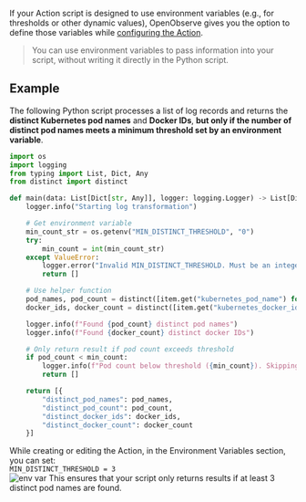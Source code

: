 If your Action script is designed to use environment variables (e.g., for thresholds or other dynamic values), OpenObserve gives you the option to define those variables while [configuring the Action](../create-and-use-real-time-actions/).

> You can use environment variables to pass information into your script, without writing it directly in the Python script.  

## Example 
The following Python script processes a list of log records and returns the **distinct Kubernetes pod names** and **Docker IDs**, **but only if the number of distinct pod names meets a minimum threshold set by an environment variable**.

```python  linenums="1"
import os  
import logging  
from typing import List, Dict, Any  
from distinct import distinct

def main(data: List[Dict[str, Any]], logger: logging.Logger) -> List[Dict[str, Any]]:  
    logger.info("Starting log transformation")

    # Get environment variable  
    min_count_str = os.getenv("MIN_DISTINCT_THRESHOLD", "0")  
    try:  
        min_count = int(min_count_str)  
    except ValueError:  
        logger.error("Invalid MIN_DISTINCT_THRESHOLD. Must be an integer.")  
        return []

    # Use helper function  
    pod_names, pod_count = distinct([item.get("kubernetes_pod_name") for item in data])  
    docker_ids, docker_count = distinct([item.get("kubernetes_docker_id") for item in data])

    logger.info(f"Found {pod_count} distinct pod names")  
    logger.info(f"Found {docker_count} distinct docker IDs")

    # Only return result if pod count exceeds threshold  
    if pod_count < min_count:  
        logger.info(f"Pod count below threshold ({min_count}). Skipping output.")  
        return []

    return [{  
        "distinct_pod_names": pod_names,  
        "distinct_pod_count": pod_count,  
        "distinct_docker_ids": docker_ids,  
        "distinct_docker_count": docker_count  
    }]  
```  
While creating or editing the Action, in the Environment Variables section, you can set:  
`MIN_DISTINCT_THRESHOLD = 3` <br>
![env var](../../images/actions-env-var.png)
This ensures that your script only returns results if at least 3 distinct pod names are found.
